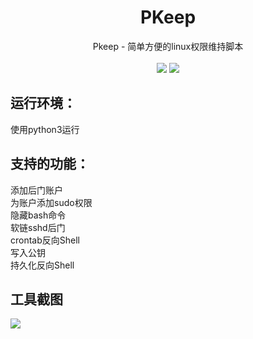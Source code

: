 <div align=center>
    <h1>PKeep</h1>
</div>
<div align=center>
  Pkeep - 简单方便的linux权限维持脚本<br/><br/>
  <img src="https://img.shields.io/badge/Built%20with-Python-Blue"/>
  <img src="https://img.shields.io/github/stars/S-ixpence/Pkeep"/>
</div>
<h2>运行环境：</h2>
使用python3运行<br/>
<h2>支持的功能：</h2>
  添加后门账户<br/>
  为账户添加sudo权限<br/>
  隐藏bash命令<br/>
  软链sshd后门<br/>
  crontab反向Shell<br/>
  写入公钥<br/>
  持久化反向Shell<br/>
<h2>工具截图</h2>
<img src="https://github.com/user-attachments/assets/61fbd248-1cba-4441-9b2b-b782b89a4a07"/>
